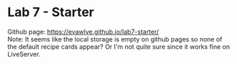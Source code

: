 # Lab 7 - Starter
Github page: https://evawlve.github.io/lab7-starter/ <br>
Note: It seems like the local storage is empty on github pages so none of the default recipe cards appear? Or I'm not quite sure since it works fine on LiveServer.
